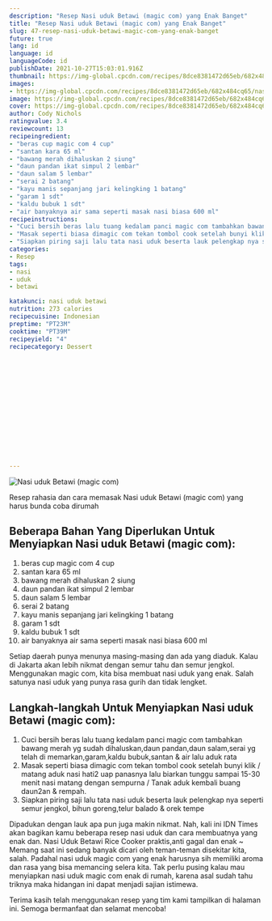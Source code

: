 ```yaml
---
description: "Resep Nasi uduk Betawi (magic com) yang Enak Banget"
title: "Resep Nasi uduk Betawi (magic com) yang Enak Banget"
slug: 47-resep-nasi-uduk-betawi-magic-com-yang-enak-banget
future: true
lang: id
language: id
languageCode: id
publishDate: 2021-10-27T15:03:01.916Z 
thumbnail: https://img-global.cpcdn.com/recipes/8dce8381472d65eb/682x484cq65/nasi-uduk-betawi-magic-com-foto-resep-utama.webp
images:
- https://img-global.cpcdn.com/recipes/8dce8381472d65eb/682x484cq65/nasi-uduk-betawi-magic-com-foto-resep-utama.webp
image: https://img-global.cpcdn.com/recipes/8dce8381472d65eb/682x484cq65/nasi-uduk-betawi-magic-com-foto-resep-utama.webp
cover: https://img-global.cpcdn.com/recipes/8dce8381472d65eb/682x484cq65/nasi-uduk-betawi-magic-com-foto-resep-utama.webp
author: Cody Nichols
ratingvalue: 3.4
reviewcount: 13
recipeingredient:
- "beras cup magic com 4 cup"
- "santan kara 65 ml"
- "bawang merah dihaluskan 2 siung"
- "daun pandan ikat simpul 2 lembar"
- "daun salam 5 lembar"
- "serai 2 batang"
- "kayu manis sepanjang jari kelingking 1 batang"
- "garam 1 sdt"
- "kaldu bubuk 1 sdt"
- "air banyaknya air sama seperti masak nasi biasa 600 ml"
recipeinstructions:
- "Cuci bersih beras lalu tuang kedalam panci magic com tambahkan bawang merah yg sudah dihaluskan,daun pandan,daun salam,serai yg telah di memarkan,garam,kaldu bubuk,santan &amp; air lalu aduk rata"
- "Masak seperti biasa dimagic com tekan tombol cook setelah bunyi klik / matang aduk nasi hati2 uap panasnya lalu biarkan tunggu sampai 15-30 menit nasi matang dengan sempurna / Tanak aduk kembali buang daun2an &amp; rempah."
- "Siapkan piring saji lalu tata nasi uduk beserta lauk pelengkap nya seperti semur jengkol, bihun goreng,telur balado &amp; orek tempe"
categories:
- Resep
tags:
- nasi
- uduk
- betawi

katakunci: nasi uduk betawi 
nutrition: 273 calories
recipecuisine: Indonesian
preptime: "PT23M"
cooktime: "PT39M"
recipeyield: "4"
recipecategory: Dessert


     
    
    
    
    
    
    
    
    
    
    
      
    
---
```



![Nasi uduk Betawi (magic com)](https://img-global.cpcdn.com/recipes/8dce8381472d65eb/682x484cq65/nasi-uduk-betawi-magic-com-foto-resep-utama.webp)

Resep rahasia dan cara memasak  Nasi uduk Betawi (magic com) yang harus bunda coba dirumah

<!--inarticleads1-->

## Beberapa Bahan Yang Diperlukan Untuk Menyiapkan Nasi uduk Betawi (magic com):

1. beras cup magic com 4 cup
1. santan kara 65 ml
1. bawang merah dihaluskan 2 siung
1. daun pandan ikat simpul 2 lembar
1. daun salam 5 lembar
1. serai 2 batang
1. kayu manis sepanjang jari kelingking 1 batang
1. garam 1 sdt
1. kaldu bubuk 1 sdt
1. air banyaknya air sama seperti masak nasi biasa 600 ml

Setiap daerah punya menunya masing-masing dan ada yang diaduk. Kalau di Jakarta akan lebih nikmat dengan semur tahu dan semur jengkol. Menggunakan magic com, kita bisa membuat nasi uduk yang enak. Salah satunya nasi uduk yang punya rasa gurih dan tidak lengket. 

<!--inarticleads2-->

## Langkah-langkah Untuk Menyiapkan Nasi uduk Betawi (magic com):

1. Cuci bersih beras lalu tuang kedalam panci magic com tambahkan bawang merah yg sudah dihaluskan,daun pandan,daun salam,serai yg telah di memarkan,garam,kaldu bubuk,santan &amp; air lalu aduk rata
1. Masak seperti biasa dimagic com tekan tombol cook setelah bunyi klik / matang aduk nasi hati2 uap panasnya lalu biarkan tunggu sampai 15-30 menit nasi matang dengan sempurna / Tanak aduk kembali buang daun2an &amp; rempah.
1. Siapkan piring saji lalu tata nasi uduk beserta lauk pelengkap nya seperti semur jengkol, bihun goreng,telur balado &amp; orek tempe


Dipadukan dengan lauk apa pun juga makin nikmat. Nah, kali ini IDN Times akan bagikan kamu beberapa resep nasi uduk dan cara membuatnya yang enak dan. Nasi Uduk Betawi Rice Cooker praktis,anti gagal dan enak ~ Memang saat ini sedang banyak dicari oleh teman-teman disekitar kita, salah. Padahal nasi uduk magic com yang enak harusnya sih memiliki aroma dan rasa yang bisa memancing selera kita. Tak perlu pusing kalau mau menyiapkan nasi uduk magic com enak di rumah, karena asal sudah tahu triknya maka hidangan ini dapat menjadi sajian istimewa. 

Terima kasih telah menggunakan resep yang tim kami tampilkan di halaman ini. Semoga bermanfaat dan selamat mencoba!
